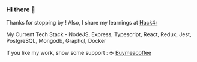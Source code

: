 ### Hi there 👋

Thanks for stopping by ! Also, I share my learnings at [Hack4r](https://hack4r.com)

My Current Tech Stack - NodeJS, Express, Typescript, React, Redux, Jest, PostgreSQL, Mongodb, Graphql, Docker 

If you like my work, show some support : :coffee: <a href="https://www.buymeacoffee.com/sujaykundu">Buymeacoffee</a>
